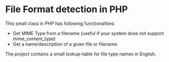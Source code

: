 
# File Format detection in PHP

This small class in PHP has following functionalities:

- Get MIME Type from a filename (useful if your system does not support mime_content_type)
- Get a name/description of a given file or filename

The project contains a small lookup-table for file type names in English.
